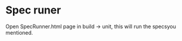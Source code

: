 <div>
	<h1>Spec runer</h1>
	<p>Open SpecRunner.html page in build -> unit, this will run the specsyou mentioned.</p>
</div>